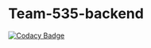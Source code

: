 # Team-535-backend

[![Codacy Badge](https://api.codacy.com/project/badge/Grade/67839c88c2804e698a37c04a211276fb)](https://app.codacy.com/manual/MAG-3/Team-535-backend-1?utm_source=github.com&utm_medium=referral&utm_content=MAG-3/Team-535-backend-1&utm_campaign=Badge_Grade_Dashboard)